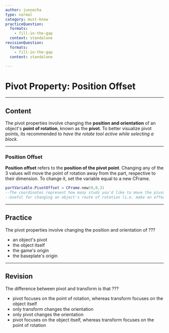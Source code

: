 ```yaml
---
author: junoocha
type: normal
category: must-know
practiceQuestion:
  formats:
    - fill-in-the-gap
  context: standalone
revisionQuestion:
  formats:
    - fill-in-the-gap
  context: standalone

---
```


# Pivot Property: Position Offset
---

## Content
The pivot properties involve changing the **position and orientation** of an object's **point of rotation**, known as the **pivot**. To better visualize pivot points, its recommended to *have the rotate tool active while selecting a block*.

---

### Position Offset
**Position offset** refers to the **position of the pivot point**. Changing any of the 3 values will move the point of rotation away from the part, respective to their dimension. To change it, set the variable equal to a new CFrame.
```lua
partVariable.PivotOffset = CFrame.new(0,0,3)
--The coordinates represent how many studs you'd like to move the pivot away from the origin
--Useful for changing an object's route of rotation (i.e. make an effect more dynamic while circling a player)
``` 

---

## Practice

The pivot properties involve changing the position and orientation of ???

- an object's pivot
- the object itself
- the game's origin
- the baseplate's origin
---

## Revision

The difference between pivot and transform is that ???

- pivot focuses on the point of rotation, whereas transform focuses on the object itself
- only transform changes the orientation
- only pivot changes the orientation
- pivot focuses on the object itself, whereas transform focuses on the point of rotation
